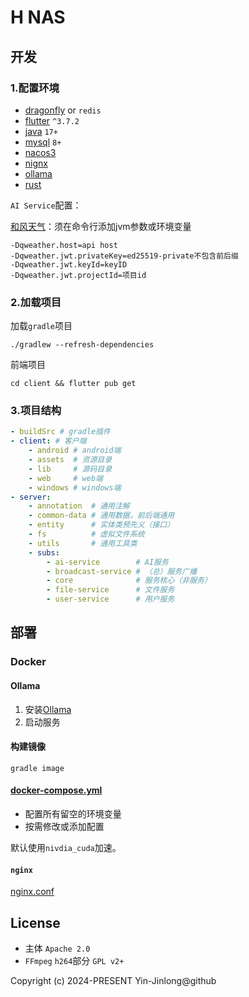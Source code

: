 # H NAS

## 开发

### 1.配置环境

- [dragonfly](https://www.dragonflydb.io/) or  `redis`
- [flutter](https://flutter.dev/) `^3.7.2`
- [java](https://www.oracle.com/java/) `17+`
- [mysql](https://www.mysql.com/) `8+`
- [nacos3](https://nacos.io/)
- [nignx](https://nginx.org/)
- [ollama](https://ollama.com/)
- [rust](https://www.rust-lang.org/)

`AI Service`配置：

[和风天气](https://dev.qweather.com/)：须在命令行添加jvm参数或环境变量

```text
-Dqweather.host=api host
-Dqweather.jwt.privateKey=ed25519-private不包含前后缀
-Dqweather.jwt.keyId=keyID
-Dqweather.jwt.projectId=项目id
```

### 2.加载项目

加载`gradle`项目

```shell
./gradlew --refresh-dependencies
```

前端项目

```shell
cd client && flutter pub get
```

### 3.项目结构

```yaml
- buildSrc # gradle插件
- client: # 客户端
    - android # android端
    - assets  # 资源目录
    - lib     # 源码目录
    - web     # web端
    - windows # windows端
- server:
    - annotation  # 通用注解
    - common-data # 通用数据，前后端通用
    - entity      # 实体类预先义（接口）
    - fs          # 虚拟文件系统
    - utils       # 通用工具类
    - subs:
        - ai-service        # AI服务
        - broadcast-service # （总）服务广播
        - core              # 服务核心（非服务）
        - file-service      # 文件服务
        - user-service      # 用户服务
```

## 部署

### Docker

#### Ollama

1. 安装[Ollama](https://ollama.com/download)
2. 启动服务

#### 构建镜像

```shell
gradle image
```

#### [docker-compose.yml](server/docker-compose.yml)

- 配置所有留空的环境变量
- 按需修改或添加配置

默认使用`nivdia_cuda`加速。

#### `nginx`

[nginx.conf](server/nginx.conf)

## License

- 主体 `Apache 2.0`
- `FFmpeg` `h264`部分 `GPL v2+`

Copyright (c) 2024-PRESENT Yin-Jinlong@github

